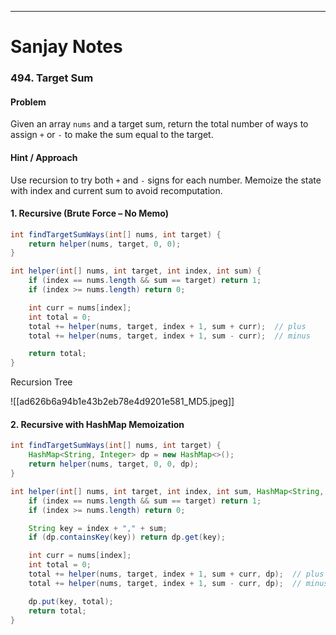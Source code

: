 
---


# Sanjay Notes

### 494. Target Sum 

#### Problem
Given an array `nums` and a target sum, return the total number of ways to assign `+` or `-` to make the sum equal to the target.

#### Hint / Approach
Use recursion to try both `+` and `-` signs for each number. Memoize the state with index and current sum to avoid recomputation.

#### 1. Recursive (Brute Force – No Memo)

```java
int findTargetSumWays(int[] nums, int target) {
    return helper(nums, target, 0, 0);
}

int helper(int[] nums, int target, int index, int sum) {
    if (index == nums.length && sum == target) return 1;
    if (index >= nums.length) return 0;

    int curr = nums[index];
    int total = 0;
    total += helper(nums, target, index + 1, sum + curr);  // plus
    total += helper(nums, target, index + 1, sum - curr);  // minus

    return total;
}
```

Recursion Tree

![[ad626b6a94b1e43b2eb78e4d9201e581_MD5.jpeg]]

#### 2. Recursive with HashMap Memoization

```java
int findTargetSumWays(int[] nums, int target) {
    HashMap<String, Integer> dp = new HashMap<>();
    return helper(nums, target, 0, 0, dp);
}

int helper(int[] nums, int target, int index, int sum, HashMap<String, Integer> dp) {
    if (index == nums.length && sum == target) return 1;
    if (index >= nums.length) return 0;

    String key = index + "," + sum;
    if (dp.containsKey(key)) return dp.get(key);

    int curr = nums[index];
    int total = 0;
    total += helper(nums, target, index + 1, sum + curr, dp);  // plus
    total += helper(nums, target, index + 1, sum - curr, dp);  // minus

    dp.put(key, total);
    return total;
}


